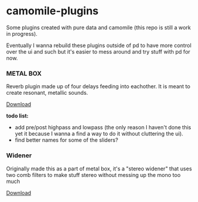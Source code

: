 # camomile-plugins
Some plugins created with pure data and camomile (this repo is still a work in progress).

Eventually I wanna rebuild these plugins outside of pd to have more control over the ui and such but it's easier to mess around and try stuff with pd for now.

### METAL BOX
Reverb plugin made up of four delays feeding into eachother. It is meant to create resonant, metallic sounds.

[Download](https://github.com/liliantdn/camomile-plugins/releases/tag/METAL-BOX)

**todo list:**
- add pre/post highpass and lowpass (the only reason I haven't done this yet it because I wanna a find a way to do it without cluttering the ui).
- find better names for some of the sliders?
### Widener
Originally made this as a part of metal box, it's a "stereo widener" that uses two comb filters to make stuff stereo without messing up the mono too much

[Download](https://github.com/liliantdn/camomile-plugins/releases/tag/Widener)
